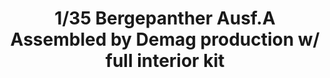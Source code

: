 ---
layout: product
title: "1/35 Bergepanther Ausf.A Assembled by Demag production w/ full interior kit"
price: "7000" 
desc: "Maketa"
img_path: "/assets/img/TAKO2101.jpg"
brand: "N/A"
available: false
special_offer: false
new: false
soon: false
cat: "010000"
subcat: "010200"
subsubcat: "0N/A"
sifra: "TAKO2101"
popular: true
---